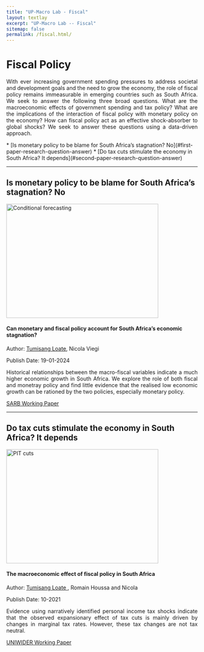 ```yaml
---
title: "UP-Macro Lab - Fiscal"
layout: textlay
excerpt: "UP-Macro Lab -- Fiscal"
sitemap: false
permalink: /fiscal.html/
---
```


# Fiscal Policy


<p align="justify"> With ever increasing government spending pressures to address societal and development goals and the need to grow the economy, the role of fiscal policy remains immeasurable in emerging countries such as South Africa. We seek to answer the following three broad questions. What are the macroeconomic effects of government spending and tax policy? What are the implications of the interaction of fiscal policy with monetary policy on the economy? How can fiscal policy act as an effective shock-absorber to global shocks? We seek to answer these questions using a data-driven approach. </p>
<!-- Replace the text and the hiperlink for your papers. The hyperlink is a replication of the text but is lowercased and the whitespace " " is replaced with a "-". Only words are replication, not punctuation. -->
* [Is monetary policy to be blame for South Africa’s stagnation? No](#first-paper-research-question-answer)
* [Do tax cuts stimulate the economy in South Africa? It depends](#second-paper-research-question-answer)


<!-- Divider -->
---
## Is monetary policy to be blame for South Africa’s stagnation? No
<div class="row">
  <div class="col col-md-6" markdown="0">
    <!-- replace with your paper figure -->
    <img src="{{ site.url }}{{ site.baseurl }}/images/pubpic/stagnation_macro.png" alt="Conditional forecasting"  width="400" height="300"/>

  </div>
  <div class="col col-md-6" markdown="0">
  <!-- replace title with your title -->
  <h4>Can monetary and fiscal policy account for South Africa’s economic stagnation?</h4>
  <!-- replace author with your name and link -->
  <p> Author: <a href="https://charlvschoor.github.io/">Tumisang Loate</a>, Nicola Viegi </p>
  <!-- replace with the date of publication -->
  <p>Publish Date: 19-01-2024</p>
  <!-- replace with your text -->
  <p align="justify"> Historical relationships between the macro-fiscal variables indicate a much higher economic growth in South Africa. We explore the role of both fiscal and monetray policy and find little evidence that the realised low economic growth can be rationed by the two policies, especially monetary policy. </p>
  <!-- replace with your paper link -->
  <a href="https://www.resbank.co.za/content/dam/sarb/publications/working-papers/2024/Can%20monetary%20and%20fiscal%20policy%20account%20for%20South%20Africa%27s%20economic%20stagnation.pdf" target="_blank">SARB Working Paper</a>

  </div>
</div>

<!-- Divider -->
---

## Do tax cuts stimulate the economy in South Africa? It depends
<div class="row">
  <div class="col col-md-6" markdown="0">
  <!-- replace with your paper figure -->
    <img src="{{ site.url }}{{ site.baseurl }}/images/pubpic/pit_uniwider_paper.jpg" alt="PIT cuts"  width="400" height="300"/>

  </div>
  <div class="col col-md-6" markdown="0">
  <!-- replace title with your title -->
  <h4>The macroeconomic effect of fiscal policy in South Africa</h4>
  <!-- replace author with your name and link -->
  <p> Author: <a href="https://charlvschoor.github.io/">Tumisang Loate </a>, Romain Houssa and Nicola </p>
  <!-- replace with the date of publication -->
  <p>Publish Date: 10-2021</p>
  <!-- replace with your text -->
  <p align="justify"> Evidence using narratively identified personal income tax shocks indicate that the observed expansionary effect of tax cuts is mainly driven by changes in marginal tax rates. However, these tax changes are not tax neutral. </p>
  <!-- replace with your paper link -->
  <a href="https://www.wider.unu.edu/sites/default/files/Publications/Working-paper/PDF/wp2021-156-macroeconomic-effect-fiscal-policy-South-Africa-narrative-analysis.pdf" target="_blank">UNIWIDER Working Paper</a>

  </div>
</div>



